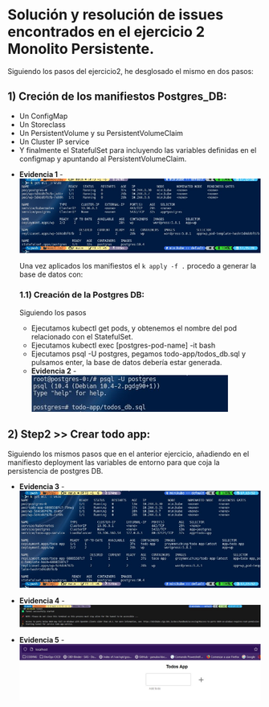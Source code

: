 # Solución y resolución de issues encontrados en el ejercicio 2 Monolito Persistente.

Siguiendo los pasos del ejercicio2, he desglosado el mismo en dos pasos:

## 1) Creción de los manifiestos Postgres_DB:

   * Un ConfigMap
   * Un Storeclass
   * Un PersistentVolume y su PersistentVolumeClaim
   * Un Cluster IP service
   * Y finalmente el StatefulSet para incluyendo las variables definidas en el configmap y apuntando al PersistentVolumeClaim.

- **Evidencia 1** - ![Figura 1](../Assets/mono2_StatefulSet.jpg)

   Una vez aplicados los manifiestos el ` k apply -f . ` procedo a generar la base de datos con:

   ### 1.1) Creación de la Postgres DB:
   Siguiendo los pasos

   * Ejecutamos kubectl get pods, y obtenemos el nombre del pod relacionado con el 
      StatefulSet.
   * Ejecutamos kubectl exec [postgres-pod-name] -it bash 
   * Ejecutamos psql -U postgres, pegamos todo-app/todos_db.sql y pulsamos enter, la 
      base de datos debería estar generada.

   - **Evidencia 2** - ![Figura 2](../Assets/mono2_postgres-db.jpg)

## 2) Step2 >> Crear todo app:

Siguiendo los mismos pasos que en el anterior ejercicio, añadiendo en el manifiesto deployment las variables de entorno para que coja la persistencia de postgres DB.

- **Evidencia 3** - ![Figura 3](../Assets/mono2_todo-app_all_running.jpg)

- **Evidencia 4** - ![Figura 4](../Assets/mono2_todo-app_stating_tunnel.jpg)

- **Evidencia 5** - ![Figura 5](../Assets/mono2_localhost_running.jpg)